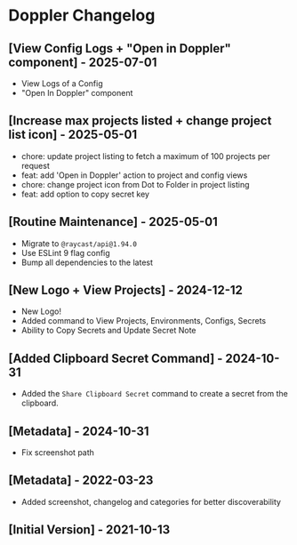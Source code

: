 # Doppler Changelog

## [View Config Logs + "Open in Doppler" component] - 2025-07-01

- View Logs of a Config
- "Open In Doppler" component

## [Increase max projects listed + change project list icon] - 2025-05-01

- chore: update project listing to fetch a maximum of 100 projects per request
- feat: add 'Open in Doppler' action to project and config views
- chore: change project icon from Dot to Folder in project listing
- feat: add option to copy secret key

## [Routine Maintenance] - 2025-05-01

- Migrate to `@raycast/api@1.94.0`
- Use ESLint 9 flag config
- Bump all dependencies to the latest

## [New Logo + View Projects] - 2024-12-12

- New Logo!
- Added command to View Projects, Environments, Configs, Secrets
- Ability to Copy Secrets and Update Secret Note

## [Added Clipboard Secret Command] - 2024-10-31

- Added the `Share Clipboard Secret` command to create a secret from the clipboard.

## [Metadata] - 2024-10-31

- Fix screenshot path

## [Metadata] - 2022-03-23

- Added screenshot, changelog and categories for better discoverability

## [Initial Version] - 2021-10-13
